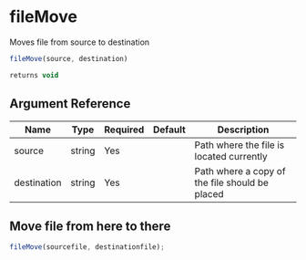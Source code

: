 # fileMove

Moves file from source to destination

```javascript
fileMove(source, destination)
```

```javascript
returns void
```

## Argument Reference

| Name | Type | Required | Default | Description |
| --- | --- | --- | --- | --- |
| source | string | Yes |  | Path where the file is located currently |
| destination | string | Yes |  | Path where a copy of the file should be placed |

## Move file from here to there

```javascript
fileMove(sourcefile, destinationfile);
```
